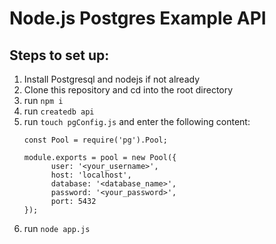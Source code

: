 # Node.js Postgres Example API

## Steps to set up:

1. Install Postgresql and nodejs if not already
2. Clone this repository and cd into the root directory
3. run `npm i`
4. run `createdb api`
5. run `touch pgConfig.js` and enter the following content:
    ```
    const Pool = require('pg').Pool;

    module.exports = pool = new Pool({
          user: '<your_username>',
          host: 'localhost',
          database: '<database_name>',
          password: '<your_password>',
          port: 5432
    });
    ```
6. run `node app.js`
